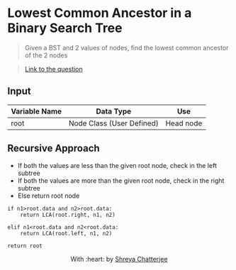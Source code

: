 # Lowest Common Ancestor in a Binary Search Tree

> Given a BST and 2 values of nodes, find the lowest common ancestor of the 2 nodes

> [Link to the question](https://practice.geeksforgeeks.org/problems/lowest-common-ancestor-in-a-bst/1#)

## Input
| Variable Name | Data Type | Use | 
|---- | ----- | ----- |
| root | Node Class (User Defined) | Head node |

## Recursive Approach
- If both the values are less than the given root node, check in the left subtree
- If both the values are more than the given root node, check in the right subtree
- Else return root node

```
if n1>root.data and n2>root.data:
    return LCA(root.right, n1, n2)

elif n1<root.data and n2<root.data:
    return LCA(root.left, n1, n2)

return root
```

<p align="center">
	With :heart: by <a href="https://github.com/Shreya549" target="_blank">Shreya Chatterjee</a>
</p>

